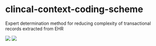# clincal-context-coding-scheme
Expert determination method for reducing complexity of transactional records extracted from EHR

[![][board1]][pdf]
[![][board2]][pdf]

[board1]:/libs/materials/Board1.jpg
[board2]:/libs/materials/Board2.png
[pdf]:libs/materials/idpln-2018-banff-3-handout-reduced-size.pdf
